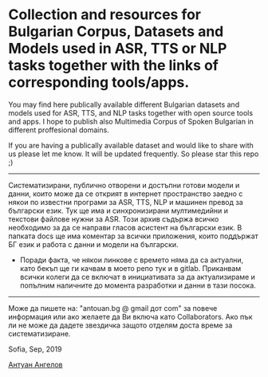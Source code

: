 # Collection and resources for Bulgarian Corpus, Datasets and Models used in ASR, TTS or NLP tasks together with the links of corresponding tools/apps.
You may find here publically available different Bulgarian datasets and models used for ASR, TTS, and NLP tasks together with open source tools and apps. I hope to publish also Multimedia Corpus of Spoken Bulgarian in different proffesional domains.

If you are having a publically available dataset and would like to share with us please let me know.
It will be updated frequently. So please star this repo ;)
__________________________
Систематизирани, публично отворени и достъпни готови модели и данни, които може да се открият в интернет пространство заедно с някои по известни програми за ASR, TTS, NLP и машинен превод за български език. Тук ще има и синхронизирани мултимедийни и текстови файлове нужни за ASR. Този архив съдържа всичко необходимо за да се направи гласов асистент на български език.
В папката docs ще има коментар за всички приложения, които поддържат БГ език и работа с данни и модели на български. 

* Поради факта, че някои линкове с времето няма да са актуални, като бекъп ще ги качвам в моето репо тук и в gitlab.
Приканвам всички колеги да се включат в инициативата за да актуализираме и попълним наличните до момента разработки и данни в тази посока.
________
Може да пишете на: "antouan.bg @ gmаil дот com" за повече информация или ако желаете да Ви включа като Collaborators.
Ако пък ли не може да дадете звездичка защото отделям доста време за систематизиране.

Sofia, Sep, 2019

[Антуан Ангелов](https://www.linkedin.com/in/antouan/)
